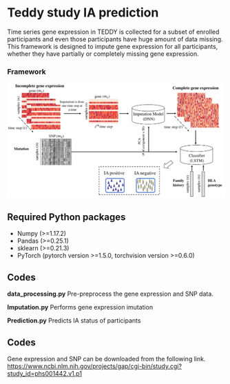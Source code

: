 # Teddy study IA prediction

Time series gene expression in TEDDY is collected for a subset of enrolled participants and even those participants have huge amount of data missing. This framework is designed to impute gene expression for all participants, whether they have partially or completely missing gene expression.     

### **Framework**

![Image description](https://github.com/compbiolabucf/Teddy/blob/main/overall_figure.png)

## Required Python packages
- Numpy (>=1.17.2)
- Pandas (>=0.25.1)
- sklearn (>=0.21.3)
- PyTorch (pytorch version >=1.5.0, torchvision version >=0.6.0)

## Codes
**data_processing.py**
Pre-preprocess the gene expression and SNP data.

**Imputation.py**
Performs gene expression imutation

**Prediction.py**
Predicts IA status of participants

## Codes

Gene expression and SNP can be downloaded from the following link.
https://www.ncbi.nlm.nih.gov/projects/gap/cgi-bin/study.cgi?study_id=phs001442.v1.p1
